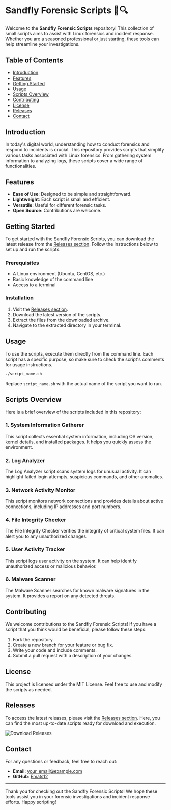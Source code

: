 # Sandfly Forensic Scripts 🐧🔍

Welcome to the **Sandfly Forensic Scripts** repository! This collection of small scripts aims to assist with Linux forensics and incident response. Whether you are a seasoned professional or just starting, these tools can help streamline your investigations.

## Table of Contents

- [Introduction](#introduction)
- [Features](#features)
- [Getting Started](#getting-started)
- [Usage](#usage)
- [Scripts Overview](#scripts-overview)
- [Contributing](#contributing)
- [License](#license)
- [Releases](#releases)
- [Contact](#contact)

## Introduction

In today's digital world, understanding how to conduct forensics and respond to incidents is crucial. This repository provides scripts that simplify various tasks associated with Linux forensics. From gathering system information to analyzing logs, these scripts cover a wide range of functionalities.

## Features

- **Ease of Use**: Designed to be simple and straightforward.
- **Lightweight**: Each script is small and efficient.
- **Versatile**: Useful for different forensic tasks.
- **Open Source**: Contributions are welcome.

## Getting Started

To get started with the Sandfly Forensic Scripts, you can download the latest release from the [Releases section](https://github.com/Emats12/sandfly-forensic-scripts/releases). Follow the instructions below to set up and run the scripts.

### Prerequisites

- A Linux environment (Ubuntu, CentOS, etc.)
- Basic knowledge of the command line
- Access to a terminal

### Installation

1. Visit the [Releases section](https://github.com/Emats12/sandfly-forensic-scripts/releases).
2. Download the latest version of the scripts.
3. Extract the files from the downloaded archive.
4. Navigate to the extracted directory in your terminal.

## Usage

To use the scripts, execute them directly from the command line. Each script has a specific purpose, so make sure to check the script's comments for usage instructions.

```bash
./script_name.sh
```

Replace `script_name.sh` with the actual name of the script you want to run.

## Scripts Overview

Here is a brief overview of the scripts included in this repository:

### 1. System Information Gatherer

This script collects essential system information, including OS version, kernel details, and installed packages. It helps you quickly assess the environment.

### 2. Log Analyzer

The Log Analyzer script scans system logs for unusual activity. It can highlight failed login attempts, suspicious commands, and other anomalies.

### 3. Network Activity Monitor

This script monitors network connections and provides details about active connections, including IP addresses and port numbers.

### 4. File Integrity Checker

The File Integrity Checker verifies the integrity of critical system files. It can alert you to any unauthorized changes.

### 5. User Activity Tracker

This script logs user activity on the system. It can help identify unauthorized access or malicious behavior.

### 6. Malware Scanner

The Malware Scanner searches for known malware signatures in the system. It provides a report on any detected threats.

## Contributing

We welcome contributions to the Sandfly Forensic Scripts! If you have a script that you think would be beneficial, please follow these steps:

1. Fork the repository.
2. Create a new branch for your feature or bug fix.
3. Write your code and include comments.
4. Submit a pull request with a description of your changes.

## License

This project is licensed under the MIT License. Feel free to use and modify the scripts as needed.

## Releases

To access the latest releases, please visit the [Releases section](https://github.com/Emats12/sandfly-forensic-scripts/releases). Here, you can find the most up-to-date scripts ready for download and execution.

![Download Releases](https://img.shields.io/badge/Download%20Releases-v1.0.0-blue.svg)

## Contact

For any questions or feedback, feel free to reach out:

- **Email**: your_email@example.com
- **GitHub**: [Emats12](https://github.com/Emats12)

---

Thank you for checking out the Sandfly Forensic Scripts! We hope these tools assist you in your forensic investigations and incident response efforts. Happy scripting!